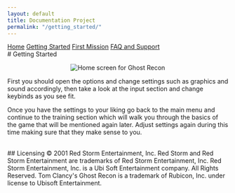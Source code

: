 ```yaml
---
layout: default
title: Documentation Project
permalink: "/getting_started/"
---
```

<link href="../style.css" rel="stylesheet">
<div id="sideBar" class="sidenav">
	<a href="../home">Home</a>
	<a href="../getting_started" class="cur">Getting Started</a>
	<a href="../mission">First Mission</a>
	<a href="../faq">FAQ and Support</a>
</div>
<div class="main">
# Getting Started
<p align="center">
	<img src="../images/grhome.png" alt="Home screen for Ghost Recon" />
</p>
First you should open the options and change settings such as graphics and sound 
accordingly, then take a look at the input section and change keybinds as you see fit. 

Once you have the settings to your liking go back to the main 
menu and continue to the training section which will walk you through the basics of the game that 
will be mentioned again later. Adjust settings again during this time making sure that they make sense to you. 

<br>
## Licensing
© 2001 Red Storm Entertainment, Inc. Red Storm and Red Storm Entertainment are trademarks of Red Storm Entertainment, Inc. Red Storm Entertainment, Inc. 
is a Ubi Soft Entertainment company. All Rights Reserved. Tom Clancy's Ghost Recon is a trademark of Rubicon, Inc. under license to Ubisoft Entertainment.
</div>
